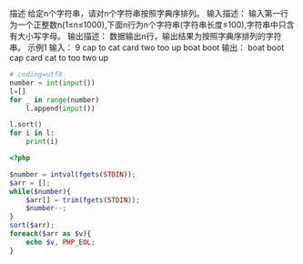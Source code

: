 描述
给定n个字符串，请对n个字符串按照字典序排列。
输入描述：
输入第一行为一个正整数n(1≤n≤1000),下面n行为n个字符串(字符串长度≤100),字符串中只含有大小写字母。
输出描述：
数据输出n行，输出结果为按照字典序排列的字符串。
示例1
输入：
    9
    cap
    to
    cat
    card
    two
    too
    up
    boat
    boot
输出：
    boat
    boot
    cap
    card
    cat
    to
    too
    two
    up


```python
# coding=utf8
number = int(input())
l=[]
for _ in range(number)
    l.append(input())

l.sort()
for i in l:
    print(i)
```

```php
<?php

$number = intval(fgets(STDIN));
$arr = [];
while($number){
    $arr[] = trim(fgets(STDIN));
    $number--;
}
sort($arr);
foreach($arr as $v){
    echo $v, PHP_EOL;
}
```

